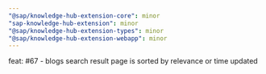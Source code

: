 ```yaml
---
"@sap/knowledge-hub-extension-core": minor
"sap-knowledge-hub-extension": minor
"@sap/knowledge-hub-extension-types": minor
"@sap/knowledge-hub-extension-webapp": minor
---
```


feat: #67 - blogs search result page is sorted by relevance or time updated
